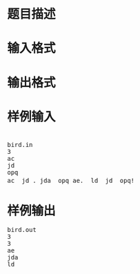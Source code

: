 

# 题目描述



# 输入格式



# 输出格式



# 样例输入


<pre>　　
bird.in
3
ac
jd
opq
ac  jd . jda  opq ae.  ld  jd  opq!　　
</pre>

# 样例输出


<pre>bird.out
3
3
ae
jda
ld</pre>
